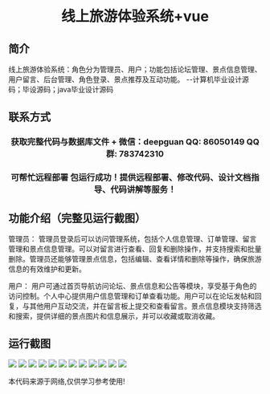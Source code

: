 <p><h1 align="center">线上旅游体验系统+vue</h1></p>

## 简介
线上旅游体验系统：角色分为管理员、用户；功能包括论坛管理、景点信息管理、用户留言、后台管理、角色登录、景点推荐及互动功能。    --计算机毕业设计源码；毕设源码；java毕业设计源码


## 联系方式
<p><h3 align="center">获取完整代码与数据库文件 + 微信：deepguan QQ: 86050149 QQ群: 783742310</h3></p>
<p><h3 align="center">可帮忙远程部署 包运行成功！提供远程部署、修改代码、设计文档指导、代码讲解等服务！</h3></p>

## 功能介绍（完整见运行截图）
管理员： 管理员登录后可以访问管理系统，包括个人信息管理、订单管理、留言管理和景点信息管理。可以对留言进行查看、回复和删除操作，并支持搜索和批量删除。管理员还能够管理景点信息，包括编辑、查看详情和删除等操作，确保旅游信息的有效维护和更新。

用户： 用户可通过首页导航访问论坛、景点信息和公告等模块，享受基于角色的访问控制。个人中心提供用户信息管理和订单查看功能。用户可以在论坛发帖和回复，与其他用户互动交流，并在留言板上提交和查看留言。景点信息模块支持筛选和搜索，提供详细的景点图片和信息展示，并可以收藏或取消收藏。


## 运行截图
![](https://bs-1329754181.cos.ap-shanghai.myqcloud.com/ssm/OnlineTravelExperienceSystem/img/001.jpg)
![](https://bs-1329754181.cos.ap-shanghai.myqcloud.com/ssm/OnlineTravelExperienceSystem/img/002.jpg)
![](https://bs-1329754181.cos.ap-shanghai.myqcloud.com/ssm/OnlineTravelExperienceSystem/img/003.jpg)
![](https://bs-1329754181.cos.ap-shanghai.myqcloud.com/ssm/OnlineTravelExperienceSystem/img/004.jpg)
![](https://bs-1329754181.cos.ap-shanghai.myqcloud.com/ssm/OnlineTravelExperienceSystem/img/005.jpg)
![](https://bs-1329754181.cos.ap-shanghai.myqcloud.com/ssm/OnlineTravelExperienceSystem/img/006.jpg)
![](https://bs-1329754181.cos.ap-shanghai.myqcloud.com/ssm/OnlineTravelExperienceSystem/img/007.jpg)
![](https://bs-1329754181.cos.ap-shanghai.myqcloud.com/ssm/OnlineTravelExperienceSystem/img/008.jpg)
![](https://bs-1329754181.cos.ap-shanghai.myqcloud.com/ssm/OnlineTravelExperienceSystem/img/009.jpg)
![](https://bs-1329754181.cos.ap-shanghai.myqcloud.com/ssm/OnlineTravelExperienceSystem/img/010.jpg)
![](https://bs-1329754181.cos.ap-shanghai.myqcloud.com/ssm/OnlineTravelExperienceSystem/img/011.jpg)
![](https://bs-1329754181.cos.ap-shanghai.myqcloud.com/ssm/OnlineTravelExperienceSystem/img/012.jpg)

<p>本代码来源于网络,仅供学习参考使用!</p>
